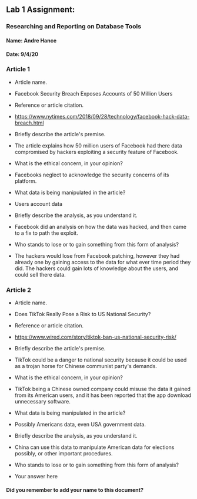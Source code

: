 ## Lab 1 Assignment:
### Researching and Reporting on Database Tools
#### Name: Andre Hance
#### Date: 9/4/20

### Article 1
 -  Article name.
 - Facebook Security Breach Exposes Accounts of 50 Million Users

-  Reference or article citation.
 - https://www.nytimes.com/2018/09/28/technology/facebook-hack-data-breach.html

- Briefly describe the article's premise.
 - The article explains how 50 million users of Facebook had there data compromised by hackers exploiting a security feature of Facebook.

- What is the ethical concern, in your opinion?
 - Facebooks neglect to acknowledge the security concerns of its platform.

- What data is being manipulated in the article?
 - Users account data

- Briefly describe the analysis, as you understand it.
 - Facebook did an analysis on how the data was hacked, and then came to a fix to path the exploit.

- Who stands to lose or to gain something from this form of analysis?
 - The hackers would lose from Facebook patching, however they had already one by gaining access to the data for what ever time period they did. The hackers could gain lots of knowledge about the users, and could sell there data.


### Article 2
 -  Article name.
 - Does TikTok Really Pose a Risk to US National Security?

-  Reference or article citation.
 - https://www.wired.com/story/tiktok-ban-us-national-security-risk/

- Briefly describe the article's premise.
 - TikTok could be a danger to national security because it could be used as a trojan horse for Chinese communist party's demands.

- What is the ethical concern, in your opinion?
 - TikTok being a Chinese owned company could misuse the data it gained from its American users, and it has been reported that the app download unnecessary software.  

- What data is being manipulated in the article?
 - Possibly Americans data, even USA government data.

- Briefly describe the analysis, as you understand it.
 - China can use this data to manipulate American data for elections possibly, or other important procedures.  

- Who stands to lose or to gain something from this form of analysis?
 - Your answer here



#### Did you remember to add your name to this document?
